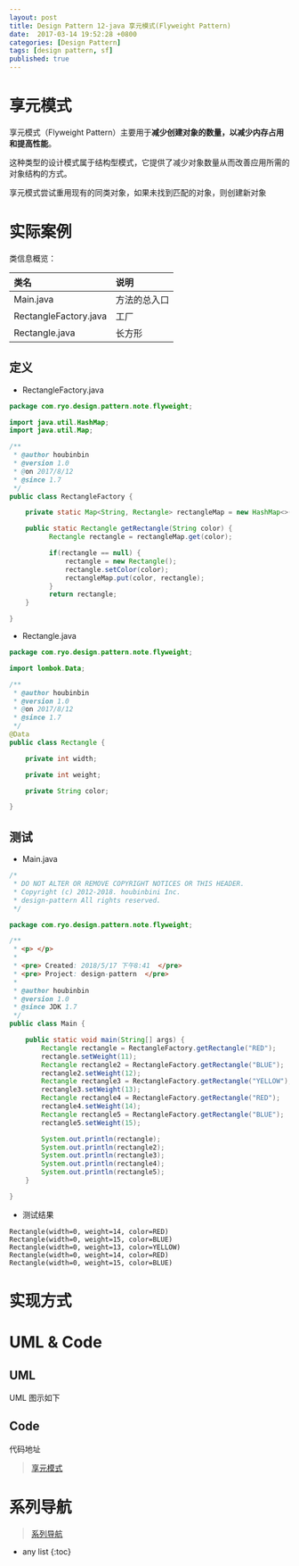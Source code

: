 ```yaml
---
layout: post
title: Design Pattern 12-java 享元模式(Flyweight Pattern)
date:  2017-03-14 19:52:28 +0800
categories: [Design Pattern]
tags: [design pattern, sf]
published: true
---
```


# 享元模式

享元模式（Flyweight Pattern）主要用于**减少创建对象的数量，以减少内存占用和提高性能**。

这种类型的设计模式属于结构型模式，它提供了减少对象数量从而改善应用所需的对象结构的方式。

享元模式尝试重用现有的同类对象，如果未找到匹配的对象，则创建新对象

# 实际案例

类信息概览：

| 类名 | 说明 |
|:----|:----|
| Main.java | 方法的总入口 |
| RectangleFactory.java | 工厂 |
| Rectangle.java | 长方形 |

## 定义


- RectangleFactory.java

```java
package com.ryo.design.pattern.note.flyweight;

import java.util.HashMap;
import java.util.Map;

/**
 * @author houbinbin
 * @version 1.0
 * @on 2017/8/12
 * @since 1.7
 */
public class RectangleFactory {

    private static Map<String, Rectangle> rectangleMap = new HashMap<>();

    public static Rectangle getRectangle(String color) {
          Rectangle rectangle = rectangleMap.get(color);

          if(rectangle == null) {
              rectangle = new Rectangle();
              rectangle.setColor(color);
              rectangleMap.put(color, rectangle);
          }
          return rectangle;
    }

}

```


- Rectangle.java

```java
package com.ryo.design.pattern.note.flyweight;

import lombok.Data;

/**
 * @author houbinbin
 * @version 1.0
 * @on 2017/8/12
 * @since 1.7
 */
@Data
public class Rectangle {

    private int width;

    private int weight;

    private String color;

}

```


## 测试

- Main.java

```java
/*
 * DO NOT ALTER OR REMOVE COPYRIGHT NOTICES OR THIS HEADER.
 * Copyright (c) 2012-2018. houbinbini Inc.
 * design-pattern All rights reserved.
 */

package com.ryo.design.pattern.note.flyweight;

/**
 * <p> </p>
 *
 * <pre> Created: 2018/5/17 下午8:41  </pre>
 * <pre> Project: design-pattern  </pre>
 *
 * @author houbinbin
 * @version 1.0
 * @since JDK 1.7
 */
public class Main {

    public static void main(String[] args) {
        Rectangle rectangle = RectangleFactory.getRectangle("RED");
        rectangle.setWeight(11);
        Rectangle rectangle2 = RectangleFactory.getRectangle("BLUE");
        rectangle2.setWeight(12);
        Rectangle rectangle3 = RectangleFactory.getRectangle("YELLOW");
        rectangle3.setWeight(13);
        Rectangle rectangle4 = RectangleFactory.getRectangle("RED");
        rectangle4.setWeight(14);
        Rectangle rectangle5 = RectangleFactory.getRectangle("BLUE");
        rectangle5.setWeight(15);

        System.out.println(rectangle);
        System.out.println(rectangle2);
        System.out.println(rectangle3);
        System.out.println(rectangle4);
        System.out.println(rectangle5);
    }

}

```

- 测试结果

```
Rectangle(width=0, weight=14, color=RED)
Rectangle(width=0, weight=15, color=BLUE)
Rectangle(width=0, weight=13, color=YELLOW)
Rectangle(width=0, weight=14, color=RED)
Rectangle(width=0, weight=15, color=BLUE)
```



# 实现方式

# UML & Code

## UML

UML 图示如下

## Code

代码地址

> [享元模式](https://github.com/houbb/design-pattern/tree/master/design-pattern-note/src/main/java/com/ryo/design/pattern/note/flyweight)

# 系列导航

> [系列导航](https://blog.csdn.net/ryo1060732496/article/details/80214740)

* any list
{:toc}
